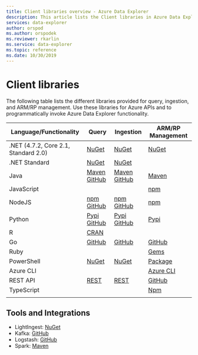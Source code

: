 ```yaml
---
title: Client libraries overview - Azure Data Explorer
description: This article lists the Client libraries in Azure Data Explorer.
services: data-explorer
author: orspod
ms.author: orspodek
ms.reviewer: rkarlin
ms.service: data-explorer
ms.topic: reference
ms.date: 10/30/2019
---
```

# Client libraries

The following table lists the different libraries provided for query, ingestion, and ARM/RP management. 
Use these libraries for Azure APIs and to programmatically invoke Azure Data Explorer functionality. 


|    Language/Functionality        |    Query        |    Ingestion        |    ARM/RP Management        |
|------------------------------    |--------------------------------------------------------------------------------------------------------------------------------------------------------------------------------------------------------------------------------------------    |--------------------------------------------------------------------------------------------------------------------------------------------------------------------    |------------------------------------------------------------------------------------------------------------------------------    |
|    .NET (4.7.2, Core 2.1, Standard 2.0)    |    [NuGet](https://www.nuget.org/packages/Microsoft.Azure.Kusto.Data/)            |    [NuGet](https://www.nuget.org/packages/Microsoft.Azure.Kusto.Ingest/)        |    [NuGet](https://www.nuget.org/packages/Microsoft.Azure.Management.Kusto/)         |
|    .NET Standard        |    [NuGet](https://www.nuget.org/packages/Microsoft.Azure.Kusto.Data/)        |    [NuGet](https://www.nuget.org/packages/Microsoft.Azure.Kusto.Ingest.NETStandard/)        |            |
|    Java        |    [Maven](https://mvnrepository.com/artifact/com.microsoft.azure.kusto/kusto-data) [GitHub](https://github.com/Azure/azure-kusto-java/tree/master/data)        |    [Maven](https://mvnrepository.com/artifact/com.microsoft.azure.kusto/kusto-ingest) [GitHub](https://github.com/Azure/azure-kusto-java/tree/master/ingest)        |    [Maven](https://mvnrepository.com/artifact/com.microsoft.azure.kusto.v2020_09_18)        |
|    JavaScript        |             |             |    [npm](https://www.npmjs.com/package/@azure/arm-kusto)         |
|    NodeJS        |    [npm](https://www.npmjs.com/package/azure-kusto-data) [GitHub](https://github.com/Azure/azure-kusto-node/tree/master/azure-kusto-data)        |    [npm](https://www.npmjs.com/package/azure-kusto-ingest)       [GitHub](https://github.com/Azure/azure-kusto-node/tree/master/azure-kusto-ingest)        |    [npm](https://www.npmjs.com/package/azure-arm-kusto/v/2.0.0)        |
|    Python        |    [Pypi](https://pypi.org/project/azure-kusto-ingest/)    [GitHub](https://github.com/Azure/azure-kusto-python/tree/master/azure-kusto-data)        |    [Pypi](https://pypi.org/project/azure-kusto-data/)      [GitHub](https://github.com/Azure/azure-kusto-python/tree/master/azure-kusto-ingest)        |    [Pypi](https://pypi.org/project/azure-mgmt-kusto/)        |
|    R        |    [CRAN](https://cran.r-project.org/web/packages/AzureKusto/index.html)               |             |            |
|    Go        |    [GitHub](https://github.com/Azure/azure-kusto-go)        |    [GitHub](https://github.com/Azure/azure-kusto-go/tree/master/kusto/ingest)        |        [GitHub](https://github.com/Azure/azure-sdk-for-go/tree/master/services/kusto/mgmt)        |
|    Ruby        |             |             |    [Gems]( https://rubygems.org/gems/azure_mgmt_kusto)         |
|    PowerShell        |    [NuGet](https://www.nuget.org/packages/Microsoft.Azure.Kusto.Tools/)        |    [NuGet](https://www.nuget.org/packages/Microsoft.Azure.Kusto.Tools/)        |    [Package](https://www.powershellgallery.com/packages/Az.Kusto/)         |
|    Azure   CLI        |             |             |    [Azure CLI](/cli/azure/install-azure-cli)         |
|    REST   API        |    [REST](rest/index.md)        |    [REST](rest/index.md)        |     [GitHub](https://github.com/Azure/azure-rest-api-specs/tree/master/specification/azure-kusto/resource-manager/Microsoft.Kusto)         |
|    TypeScript        |             |             |        [Npm](https://www.npmjs.com/package/@azure/arm-kusto/v/2.0.0)        |
|      |      |      |      |


## Tools and Integrations

* LightIngest: [NuGet](https://www.nuget.org/packages/Microsoft.Azure.Kusto.Tools/)  
* Kafka: [GitHub](https://github.com/Azure/kafka-sink-azure-kusto)  
* Logstash: [GitHub](https://github.com/Azure/logstash-output-kusto) 
* Spark: [Maven](https://mvnrepository.com/artifact/com.microsoft.azure.kusto/spark-kusto-connector)
